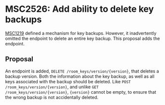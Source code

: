 # MSC2526: Add ability to delete key backups

[MSC1219](https://github.com/matrix-org/matrix-doc/issues/1219) defined a
mechanism for key backups.  However, it inadvertently omitted the endpoint to
delete an entire key backup.  This proposal adds the endpoint.

## Proposal

An endpoint is added, `DELETE /room_keys/version/{version}`, that deletes a
backup version.  Both the information about the key backup, as well as all keys
associated with the backup should be deleted.  Like `POST
/room_keys/version/{version}`, and unlike `GET /room_keys/version/{version}`,
`{version}` cannot be empty, to ensure that the wrong backup is not
accidentally deleted.

